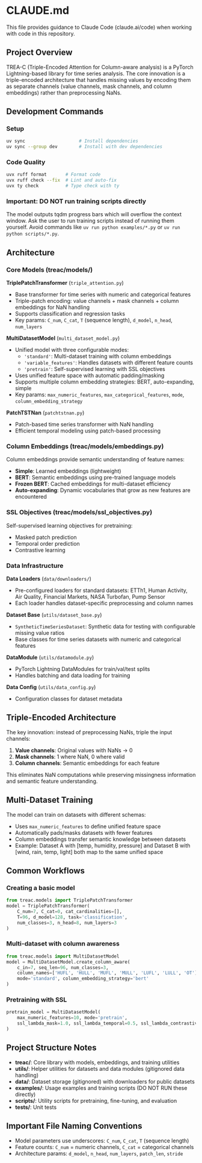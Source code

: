 # CLAUDE.md

This file provides guidance to Claude Code (claude.ai/code) when working with code in
this repository.

## Project Overview

TREA-C (Triple-Encoded Attention for Column-aware analysis) is a PyTorch Lightning-based
library for time series analysis. The core innovation is a triple-encoded architecture
that handles missing values by encoding them as separate channels (value channels, mask
channels, and column embeddings) rather than preprocessing NaNs.

## Development Commands

### Setup

```bash
uv sync                    # Install dependencies
uv sync --group dev        # Install with dev dependencies
```

### Code Quality

```bash
uvx ruff format       # Format code
uvx ruff check --fix  # Lint and auto-fix
uvx ty check          # Type check with ty
```

### Important: DO NOT run training scripts directly

The model outputs tqdm progress bars which will overflow the context window. Ask the
user to run training scripts instead of running them yourself. Avoid commands like
`uv run python examples/*.py` or `uv run python scripts/*.py`.

## Architecture

### Core Models (treac/models/)

**TriplePatchTransformer** (`triple_attention.py`)

- Base transformer for time series with numeric and categorical features
- Triple-patch encoding: value channels + mask channels + column embeddings for NaN handling
- Supports classification and regression tasks
- Key params: `C_num`, `C_cat`, `T` (sequence length), `d_model`, `n_head`, `num_layers`

**MultiDatasetModel** (`multi_dataset_model.py`)

- Unified model with three configurable modes:
  - `'standard'`: Multi-dataset training with column embeddings
  - `'variable_features'`: Handles datasets with different feature counts
  - `'pretrain'`: Self-supervised learning with SSL objectives
- Uses unified feature space with automatic padding/masking
- Supports multiple column embedding strategies: BERT, auto-expanding, simple
- Key params: `max_numeric_features`, `max_categorical_features`, `mode`,
  `column_embedding_strategy`

**PatchTSTNan** (`patchtstnan.py`)

- Patch-based time series transformer with NaN handling
- Efficient temporal modeling using patch-based processing

### Column Embeddings (treac/models/embeddings.py)

Column embeddings provide semantic understanding of feature names:

- **Simple**: Learned embeddings (lightweight)
- **BERT**: Semantic embeddings using pre-trained language models
- **Frozen BERT**: Cached embeddings for multi-dataset efficiency
- **Auto-expanding**: Dynamic vocabularies that grow as new features are encountered

### SSL Objectives (treac/models/ssl_objectives.py)

Self-supervised learning objectives for pretraining:

- Masked patch prediction
- Temporal order prediction
- Contrastive learning

### Data Infrastructure

**Data Loaders** (`data/downloaders/`)

- Pre-configured loaders for standard datasets: ETTh1, Human Activity, Air Quality,
  Financial Markets, NASA Turbofan, Pump Sensor
- Each loader handles dataset-specific preprocessing and column names

**Dataset Base** (`utils/dataset_base.py`)

- `SyntheticTimeSeriesDataset`: Synthetic data for testing with configurable missing
  value ratios
- Base classes for time series datasets with numeric and categorical features

**DataModule** (`utils/datamodule.py`)

- PyTorch Lightning DataModules for train/val/test splits
- Handles batching and data loading for training

**Data Config** (`utils/data_config.py`)

- Configuration classes for dataset metadata

## Triple-Encoded Architecture

The key innovation: instead of preprocessing NaNs, triple the input channels:

1. **Value channels**: Original values with NaNs → 0
2. **Mask channels**: 1 where NaN, 0 where valid
3. **Column channels**: Semantic embeddings for each feature

This eliminates NaN computations while preserving missingness information and semantic
feature understanding.

## Multi-Dataset Training

The model can train on datasets with different schemas:

- Uses `max_numeric_features` to define unified feature space
- Automatically pads/masks datasets with fewer features
- Column embeddings transfer semantic knowledge between datasets
- Example: Dataset A with [temp, humidity, pressure] and Dataset B with [wind, rain,
  temp, light] both map to the same unified space

## Common Workflows

### Creating a basic model

```python
from treac.models import TriplePatchTransformer
model = TriplePatchTransformer(
    C_num=7, C_cat=0, cat_cardinalities=[],
    T=96, d_model=128, task='classification',
    num_classes=3, n_head=8, num_layers=3
)
```

### Multi-dataset with column awareness

```python
from treac.models import MultiDatasetModel
model = MultiDatasetModel.create_column_aware(
    c_in=7, seq_len=96, num_classes=3,
    column_names=['HUFL', 'HULL', 'MUFL', 'MULL', 'LUFL', 'LULL', 'OT'],
    mode='standard', column_embedding_strategy='bert'
)
```

### Pretraining with SSL

```python
pretrain_model = MultiDatasetModel(
    max_numeric_features=10, mode='pretrain',
    ssl_lambda_mask=1.0, ssl_lambda_temporal=0.5, ssl_lambda_contrastive=0.3
)
```

## Project Structure Notes

- **treac/**: Core library with models, embeddings, and training utilities
- **utils/**: Helper utilities for datasets and data modules (gitignored data handling)
- **data/**: Dataset storage (gitignored) with downloaders for public datasets
- **examples/**: Usage examples and training scripts (DO NOT RUN these directly)
- **scripts/**: Utility scripts for pretraining, fine-tuning, and evaluation
- **tests/**: Unit tests

## Important File Naming Conventions

- Model parameters use underscores: `C_num`, `C_cat`, `T` (sequence length)
- Feature counts: `C_num` = numeric channels, `C_cat` = categorical channels
- Architecture params: `d_model`, `n_head`, `num_layers`, `patch_len`, `stride`
